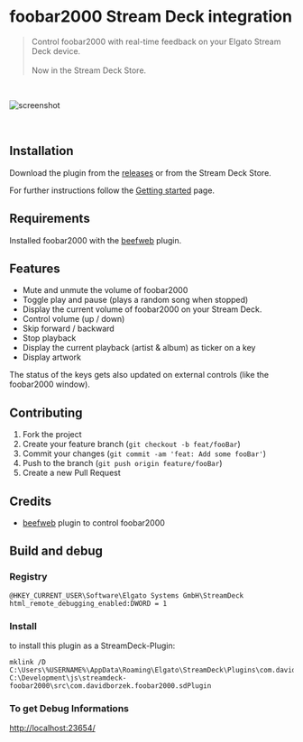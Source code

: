 # foobar2000 Stream Deck integration

> Control foobar2000 with real-time feedback on your Elgato Stream Deck device. \
> \
> Now in the Stream Deck Store.

<br>

![screenshot](images/docs/screenshot.PNG)

<br>

## Installation

Download the plugin from the [releases](https://github.com/davidborzek/streamdeck-foobar2000/releases) or from the Stream Deck Store.

For further instructions follow the [Getting started](docs/getting-started.md) page.

## Requirements

Installed foobar2000 with the [beefweb](https://www.foobar2000.org/components/view/foo_beefweb) plugin.

## Features

- Mute and unmute the volume of foobar2000
- Toggle play and pause (plays a random song when stopped)
- Display the current volume of foobar2000 on your Stream Deck.
- Control volume (up / down)
- Skip forward / backward
- Stop playback
- Display the current playback (artist & album) as ticker on a key
- Display artwork

The status of the keys gets also updated on external controls (like the foobar2000 window).

## Contributing

1. Fork the project
2. Create your feature branch (`git checkout -b feat/fooBar`)
3. Commit your changes (`git commit -am 'feat: Add some fooBar'`)
4. Push to the branch (`git push origin feature/fooBar`)
5. Create a new Pull Request

## Credits

- [beefweb](https://github.com/hyperblast/beefweb) plugin to control foobar2000

## Build and debug

### Registry
```reg
@HKEY_CURRENT_USER\Software\Elgato Systems GmbH\StreamDeck
html_remote_debugging_enabled:DWORD = 1
```

### Install
to install this plugin as a StreamDeck-Plugin:

```shell
mklink /D C:\Users\%USERNAME%\AppData\Roaming\Elgato\StreamDeck\Plugins\com.davidborzek.foobar2000.sdPlugin C:\Development\js\streamdeck-foobar2000\src\com.davidborzek.foobar2000.sdPlugin
```

### To get Debug Informations
[http://localhost:23654/](http://localhost:23654/)